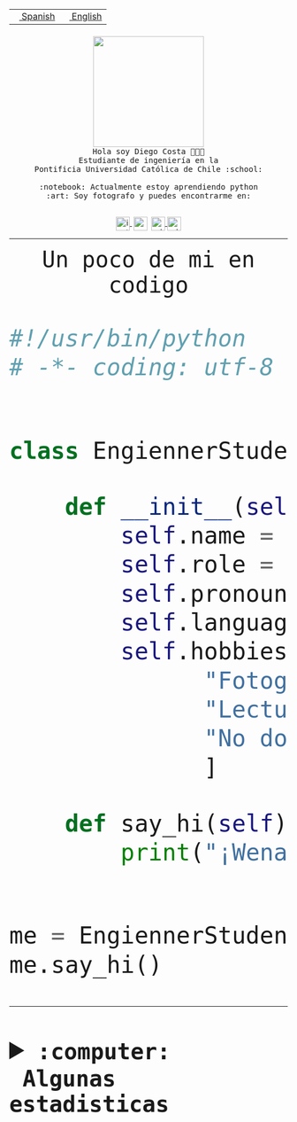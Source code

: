 <table border="0"  align="right">
 <tr><td><a href="README.md"><img src="https://upload.wikimedia.org/wikipedia/commons/thumb/8/89/Bandera_de_Espa%C3%B1a.svg/1200px-Bandera_de_Espa%C3%B1a.svg.png" height="10"> Spanish</a></td>
 <td><a href="README.en.md"><img src="https://upload.wikimedia.org/wikipedia/commons/a/a4/Flag_of_the_United_States.svg" height="10"> English</a></td></tr>
</table><br><br><br>


<p align="center">
  <img src="https://github.com/diegocostares/diegocostares/blob/main/Images/aaa2.gif?raw=true" height="200px" weight="200px">
  <br><samp>
    Hola soy Diego Costa 👨🏻‍💻<br>
    Estudiante de ingeniería en la <br>
    Pontificia Universidad Católica de Chile :school:<br>
  <br>
    :notebook: Actualmente estoy aprendiendo python <br>
    :art: Soy fotografo y puedes encontrarme en: <br>
  <br></samp>
  
</p>

<p align="center">
   <a href="https://instagram.com/diegocosta_no" target="blank">
    <img 
    align="center" src="https://cdn.jsdelivr.net/npm/simple-icons@3.0.1/icons/instagram.svg" alt="instagram" height="25px" width="25px" />
  </a>
  <a style="border: 3px solid; color: white;"href="https://t.me/diegocosta_no" target="blank">
  <img
  align="center" alt="Telegram" width="25px" src="https://icons-for-free.com/iconfiles/png/512/Telegram-1324888767380505522.png" />
</a>
<a href="https://api.whatsapp.com/send?phone=56971897835&text=Hola!" target="blank">
  <img
  align="center" alt="wtsp" width="25px" src="https://img.icons8.com/pastel-glyph/2x/whatsapp--v2.png" />
</a>
<a href="https://www.linkedin.com/in/diego-costa-786249213/" target="blank">
  <img
  align="center" alt="wtsp" width="25px" src="https://img.icons8.com/metro/452/linkedin.png" />
</a>

  </a>
</p>

---


<p align="center"><font size="25"><samp>Un poco de mi en codigo</samp></front></p>


```python
#!/usr/bin/python
# -*- coding: utf-8 -*-


class EngiennerStudent:

    def __init__(self):
        self.name = "Diego Costa"
        self.role = "Estudiante"
        self.pronouns = "he/him"
        self.language_spoken = ["es_CL", "en_US"]
        self.hobbies = [
              "Fotografia",
              "Lectura",
              "No dormir",
              ]

    def say_hi(self):
        print("¡Wena mundo!")


me = EngiennerStudent()
me.say_hi()
```
---
<details>
  <summary><b><samp>:computer: &nbsp;Algunas estadisticas</samp></b></summary>
  <br/></p>

<!--START_SECTION:waka-->
![Code Time](http://img.shields.io/badge/Code%20Time-1%2C021%20hrs%2024%20mins-blue)

**Soy nocturno 🦉** 

```text
🌞 Mañana                 30 commits          ░░░░░░░░░░░░░░░░░░░░░░░░░   01.01 % 
🌆 Día                    923 commits         ████████░░░░░░░░░░░░░░░░░   30.94 % 
🌃 Tarde                  1296 commits        ███████████░░░░░░░░░░░░░░   43.45 % 
🌙 Noche                  734 commits         ██████░░░░░░░░░░░░░░░░░░░   24.61 % 
```
📅 **Soy más productivo los Martes** 

```text
Lunes                    462 commits         ████░░░░░░░░░░░░░░░░░░░░░   15.49 % 
Martes                   567 commits         █████░░░░░░░░░░░░░░░░░░░░   19.01 % 
Miércoles                402 commits         ███░░░░░░░░░░░░░░░░░░░░░░   13.48 % 
Jueves                   452 commits         ████░░░░░░░░░░░░░░░░░░░░░   15.15 % 
Viernes                  428 commits         ████░░░░░░░░░░░░░░░░░░░░░   14.35 % 
Sábado                   236 commits         ██░░░░░░░░░░░░░░░░░░░░░░░   07.91 % 
Domingo                  436 commits         ████░░░░░░░░░░░░░░░░░░░░░   14.62 % 
```


📊 **Esta semana me dediqué a** 

```text
🐱‍💻 Proyectos: 
arqui-t3                 8 hrs 2 mins        ████████░░░░░░░░░░░░░░░░░   33.08 % 
2023-1-S4-Grupo2-Scraper 6 hrs 1 min         ██████░░░░░░░░░░░░░░░░░░░   24.77 % 
2023-1-S4-Grupo2-IA      5 hrs 14 mins       █████░░░░░░░░░░░░░░░░░░░░   21.56 % 
Index-capstone           2 hrs 1 min         ██░░░░░░░░░░░░░░░░░░░░░░░   08.34 % 
2023-1-S4-Grupo2-Backend 1 hr 21 mins        █░░░░░░░░░░░░░░░░░░░░░░░░   05.62 % 
```


 Last Updated on 05/06/2023 20:19:16 UTC
<!--END_SECTION:waka-->
  
  

<p align="center"> <img src="https://github-readme-stats.vercel.app/api?username=diegocostares&show_icons=true&theme=ayu-mirage" alt="abhisheknaiidu" /></p>
 
</details>
